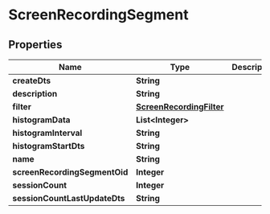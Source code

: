 
# ScreenRecordingSegment

## Properties
Name | Type | Description | Notes
------------ | ------------- | ------------- | -------------
**createDts** | **String** |  |  [optional]
**description** | **String** |  |  [optional]
**filter** | [**ScreenRecordingFilter**](ScreenRecordingFilter.md) |  |  [optional]
**histogramData** | **List&lt;Integer&gt;** |  |  [optional]
**histogramInterval** | **String** |  |  [optional]
**histogramStartDts** | **String** |  |  [optional]
**name** | **String** |  |  [optional]
**screenRecordingSegmentOid** | **Integer** |  |  [optional]
**sessionCount** | **Integer** |  |  [optional]
**sessionCountLastUpdateDts** | **String** |  |  [optional]



